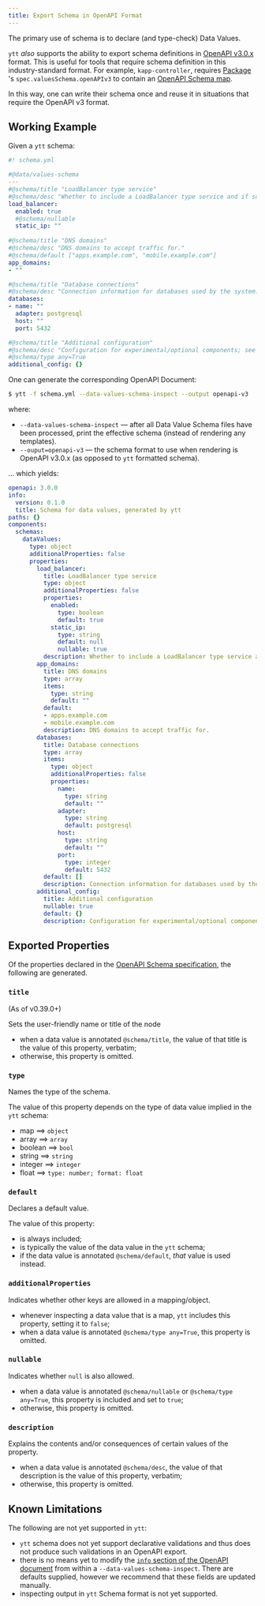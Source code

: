 ```yaml
---
title: Export Schema in OpenAPI Format
---
```


The primary use of schema is to declare (and type-check) Data Values.

`ytt` _also_ supports the ability to export schema definitions in [OpenAPI v3.0.x](https://swagger.io/specification/) format. This is useful for tools that require schema definition in this industry-standard format. For example, `kapp-controller`, requires [Package](https://carvel.dev/kapp-controller/docs/latest/packaging/#package) 's `spec.valuesSchema.openAPIv3` to contain an [OpenAPI Schema map](https://swagger.io/specification/#schema-object).

In this way, one can write their schema once and reuse it in situations that require the OpenAPI v3 format.

## Working Example

Given a `ytt` schema:

```yaml
#! schema.yml

#@data/values-schema
---
#@schema/title "LoadBalancer type service"
#@schema/desc "Whether to include a LoadBalancer type service and if so, what its IP address is."
load_balancer:
  enabled: true
  #@schema/nullable
  static_ip: ""
  
#@schema/title "DNS domains"
#@schema/desc "DNS domains to accept traffic for."
#@schema/default ["apps.example.com", "mobile.example.com"]
app_domains:
- ""

#@schema/title "Database connections"
#@schema/desc "Connection information for databases used by the system."
databases:
- name: ""
  adapter: postgresql
  host: ""
  port: 5432

#@schema/title "Additional configuration"
#@schema/desc "Configuration for experimental/optional components; see documentation for more details."
#@schema/type any=True
additional_config: {}
```
One can generate the corresponding OpenAPI Document:

```bash
$ ytt -f schema.yml --data-values-schema-inspect --output openapi-v3
```
where:
- `--data-values-schema-inspect` — after all Data Value Schema files have been processed, print the effective schema (instead of rendering any templates).
- `--ouput=openapi-v3` — the schema format to use when rendering is OpenAPI v3.0.x (as opposed to `ytt` formatted schema).

... which yields:

```yaml
openapi: 3.0.0
info:
  version: 0.1.0
  title: Schema for data values, generated by ytt
paths: {}
components:
  schemas:
    dataValues:
      type: object
      additionalProperties: false
      properties:
        load_balancer:
          title: LoadBalancer type service
          type: object
          additionalProperties: false
          properties:
            enabled:
              type: boolean
              default: true
            static_ip:
              type: string
              default: null
              nullable: true
          description: Whether to include a LoadBalancer type service and if so, what its IP address is.
        app_domains:
          title: DNS domains
          type: array
          items:
            type: string
            default: ""
          default:
          - apps.example.com
          - mobile.example.com
          description: DNS domains to accept traffic for.
        databases:
          title: Database connections
          type: array
          items:
            type: object
            additionalProperties: false
            properties:
              name:
                type: string
                default: ""
              adapter:
                type: string
                default: postgresql
              host:
                type: string
                default: ""
              port:
                type: integer
                default: 5432
          default: []
          description: Connection information for databases used by the system. 
        additional_config:
          title: Additional configuration
          nullable: true
          default: {}
          description: Configuration for experimental/optional components; see documentation for more details.
```

## Exported Properties

Of the properties declared in the [OpenAPI Schema specification](https://swagger.io/specification/#schema-object), the following are generated.

### `title`

(As of v0.39.0+)

Sets the user-friendly name or title of the node

- when a data value is annotated `@schema/title`, the value of that title is the value of this property, verbatim;
- otherwise, this property is omitted.

### `type`

Names the type of the schema.

The value of this property depends on the type of data value implied in the `ytt` schema:
- map ==> `object`
- array ==> `array`
- boolean ==> `bool`
- string ==> `string`
- integer ==> `integer`
- float ==> `type: number; format: float`

### `default`

Declares a default value.

The value of this property:
- is always included;
- is typically the value of the data value in the `ytt` schema;
- if the data value is annotated `@schema/default`, _that_ value is used instead.

### `additionalProperties`

Indicates whether other keys are allowed in a mapping/object.

- whenever inspecting a data value that is a map, `ytt` includes this property, setting it to `false`;
- when a data value is annotated `@schema/type any=True`, this property is omitted.

### `nullable`

Indicates whether `null` is also allowed.

- when a data value is annotated `@schema/nullable` or `@schema/type any=True`, this property is included and set to `true`;
- otherwise, this property is omitted.

### `description`

Explains the contents and/or consequences of certain values of the property.

- when a data value is annotated `@schema/desc`, the value of that description is the value of this property, verbatim;
- otherwise, this property is omitted.

## Known Limitations

The following are not yet supported in `ytt`:
- `ytt` schema does not yet support declarative validations and thus does not produce such validations in an OpenAPI export.
- there is no means yet to modify the [`info` section of the OpenAPI document](https://swagger.io/specification/#info-object) from within a `--data-values-schema-inspect`. There are defaults supplied, however we recommend that these fields are updated manually.
- inspecting output in `ytt` Schema format is not yet supported.



